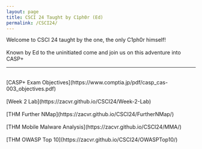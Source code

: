 ```yaml
---
layout: page
title: CSCI 24 Taught by C1ph0r (Ed)
permalink: /CSCI24/
---
```

Welcome to CSCI 24 taught by the one, the only C1ph0r himself!
<br/><br/>
Known by Ed to the uninitiated come and join us on this adventure into CASP+
<br/>

---

<br/>
[CASP+ Exam Objectives](https://www.comptia.jp/pdf/casp_cas-003_objectives.pdf)
<br/><br/>
[Week 2 Lab](https://zacvr.github.io/CSCI24/Week-2-Lab)
<br/><br/>
[THM Further NMap](https://zacvr.github.io/CSCI24/FurtherNMap/)
<br/><br/>
[THM Mobile Malware Analysis](https://zacvr.github.io/CSCI24/MMA/)
<br/><br/>
[THM OWASP Top 10](https://zacvr.github.io/CSCI24/OWASPTop10/)
<br/><br/>
